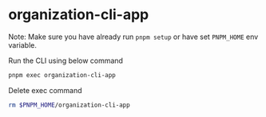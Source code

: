 # organization-cli-app

Note: Make sure you have already run `pnpm setup` or have set `PNPM_HOME` env variable.

Run the CLI using below command

```sh
pnpm exec organization-cli-app
```

Delete exec command

```sh
rm $PNPM_HOME/organization-cli-app
```
